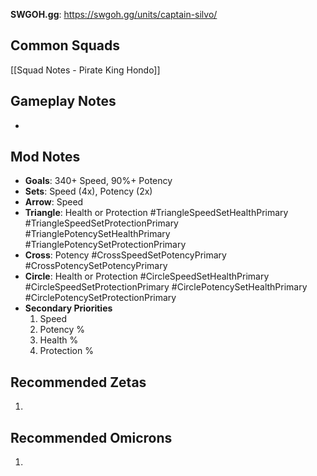 **SWGOH.gg**: https://swgoh.gg/units/captain-silvo/

## Common Squads

[[Squad Notes - Pirate King Hondo]]

## Gameplay Notes

 -  

## Mod Notes

 - **Goals**: 340+ Speed, 90%+ Potency
 - **Sets**: Speed (4x), Potency (2x)
 - **Arrow**: Speed
 - **Triangle**: Health or Protection #TriangleSpeedSetHealthPrimary #TriangleSpeedSetProtectionPrimary #TrianglePotencySetHealthPrimary #TrianglePotencySetProtectionPrimary 
 - **Cross**: Potency #CrossSpeedSetPotencyPrimary #CrossPotencySetPotencyPrimary 
 - **Circle**: Health or Protection #CircleSpeedSetHealthPrimary #CircleSpeedSetProtectionPrimary #CirclePotencySetHealthPrimary #CirclePotencySetProtectionPrimary 
 - **Secondary Priorities**
	 1. Speed
	 2. Potency %
	 3. Health %
	 4. Protection %

## Recommended Zetas

1. 

## Recommended Omicrons

1. 